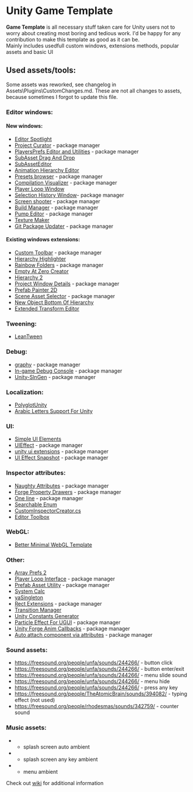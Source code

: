 # Unity Game Template
**Game Template** is all necessary stuff taken care for Unity users not to worry about creating most boring and tedious work. I'd be happy for any contribution to make this template as good as it can be.  
Mainly includes usedfull custom windows, extensions methods, popular assets and basic UI
## Used assets/tools:
Some assets was reworked, see changelog in Assets\Plugins\CustomChanges.md. These are not all changes to assets, because sometimes I forgot to update this file.

### Editor windows:

#### New windows:
 * [Editor Spotlight](https://github.com/Team-on/unity-editor-spotlight)
 * [Project Curator](https://github.com/ogxd/project-curator) - package manager
 * [PlayersPrefs Editor and Utilities](https://github.com/sabresaurus/PlayerPrefsEditor) - package manager
 * [SubAsset Drag And Drop](https://github.com/Maligan/unity-subassets-drag-and-drop)
 * [SubAssetEditor](https://github.com/mob-sakai/SubAssetEditor)
 * [Animation Hierarchy Editor](https://github.com/s-m-k/Unity-Animation-Hierarchy-Editor)
 * [Presets browser](https://github.com/rfadeev/presets-browser) - package manager
 * [Compilation Visualizer](https://github.com/needle-tools/compilation-visualizer) - package manager
 * [Player Loop Window](https://gist.github.com/karljj1/978d76de9c93b20bd9761825ccf08fdf)
 * [Selection History Window](https://github.com/Team-on/unity-history-window)- package manager
 * [Screen shooter](https://github.com/Team-on/UnityScreenShooter) - package manager
 * [Build Manager](https://github.com/Team-on/UnityBuildManager) - package manager
 * [Pump Editor](https://github.com/rfadeev/pump-editor) - package manager
 * [Texture Maker](https://github.com/M-Fatah/texture_maker)
 * [Git Package Updater](https://github.com/QuantumCalzone/UnityGitPackageUpdater) - package manager
 
#### Existing windows extensions:
 * [Custom Toolbar](https://github.com/Team-on/CustomToolbar) - package manager
 * [Hierarchy Highlighter](https://github.com/2irate2migrate/HierarchyHighlighter)
 * [Rainbow Folders](https://github.com/Team-on/unity3d-rainbow-folders) - package manager
 * [Empty At Zero Creator](https://assetstore.unity.com/packages/tools/utilities/empty-at-zero-creator-97576)
 * [Hierarchy 2](https://github.com/truongnguyentungduy/hierarchy-2)
 * [Project Window Details](https://github.com/Team-on/ProjectWindowDetails) - package manager
 * [Prefab Painter 2D](https://gist.github.com/SiarheiPilat/5f4ce26297492341c5d2d40a0e3902cf)
 * [Scene Asset Selector](https://github.com/baba-s/UniSceneAssetSelector) - package manager
 * [New Object Bottom Of Hierarchy](https://gist.github.com/SiarheiPilat/4ed2c47a8d0882f266d676afd4b4fa48)
 * [Extended Transform Editor](https://github.com/bradsc0tt/Unity-Extended-Transform-Editor)
 
### Tweening:
  * [LeanTween](https://assetstore.unity.com/packages/tools/animation/leantween-3595)
  
### Debug:
  * [graphy](https://github.com/Tayx94/graphy) - package manager
  * [In-game Debug Console](https://github.com/yasirkula/UnityIngameDebugConsole) - package manager
  * [Unity-SlnGen](https://github.com/jhett12321/Unity-Slngen) - package manager
  
 ### Localization:
  * [PolyglotUnity](https://github.com/agens-no/PolyglotUnity)
  * [Arabic Letters Support For Unity](https://github.com/Konash/arabic-support-unity )
  
### UI:
  * [Simple UI Elements](https://assetstore.unity.com/packages/2d/gui/icons/simple-ui-elements-53276)
  * [UIEffect](https://github.com/mob-sakai/UIEffect) - package manager
  * [unity ui extensions](https://github.com/JohannesDeml/unity-ui-extensions) - package manager
  * [UI Effect Snapshot](https://github.com/mob-sakai/UIEffectSnapshot) - package manager
  
### Inspector attributes:
  * [Naughty Attributes](https://github.com/dbrizov/NaughtyAttributes/) - package manager
  * [Forge Property Drawers](https://github.com/rfadeev/unity-forge-property-drawers) - package manager
  * [One line](https://github.com/slavniyteo/one-line) - package manager
  * [Searchable Enum](https://github.com/roboryantron/UnityEditorJunkie)
  * [CustomInspectorCreator.cs](https://gist.github.com/LotteMakesStuff/cb63e4e25e5dfdda19a95380e9c03436)
  * [Editor Toolbox](https://github.com/arimger/Unity-Editor-Toolbox)
  
### WebGL:
  * [Better Minimal WebGL Template](https://seansleblanc.itch.io/better-minimal-webgl-template)
  
### Other:
  * [Array Prefs 2](http://wiki.unity3d.com/index.php/ArrayPrefs2)
  * [Player Loop Interface](https://github.com/Baste-RainGames/PlayerLoopInterface) - package manager
  * [Prefab Asset Utility](https://github.com/MileyHollenberg/PrefabAssetUtility) - package manager
  * [System Calc](https://github.com/LightGive/SystemCalc)
  * [yaSingleton](https://github.com/jedybg/yaSingleton)
  * [Rect Extensions](https://github.com/slavniyteo/rect-ex) - package manager
  * [Transition Manager](https://github.com/LightGive/TransitionManager)
  * [Unity Constants Generator](https://github.com/nickgravelyn/UnityToolbag/blob/master/UnityConstants/Editor/UnityConstantsGenerator.cs)
  * [Particle Effect For UGUI](https://github.com/mob-sakai/ParticleEffectForUGUI) - package manager
  * [Unity Forge Anim Callbacks](https://github.com/rfadeev/unity-forge-anim-callbacks) - package manager
  * [Auto attach component via attributes](https://github.com/Nrjwolf/unity-auto-attach-component-attributes) - package manager
  
### Sound assets:
 * https://freesound.org/people/unfa/sounds/244266/ - button click 
 * https://freesound.org/people/unfa/sounds/244266/ - button enter/exit
 * https://freesound.org/people/unfa/sounds/244266/ - menu slide sound
 * https://freesound.org/people/unfa/sounds/244266/ - menu hide
 * https://freesound.org/people/unfa/sounds/244266/ - press any key
 * https://freesound.org/people/TheAtomicBrain/sounds/394082/ - typing effect (not used)
 * https://freesound.org/people/rhodesmas/sounds/342759/ - counter sound
 
### Music assets:
 * - splash screen auto ambient
 * - splash screen any key ambient
 * - menu ambient
   
Check out [wiki](https://github.com/Team-on/UnityGameTemplate/wiki) for additional information
